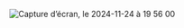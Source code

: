 ![Capture d’écran, le 2024-11-24 à 19 56 00](https://github.com/user-attachments/assets/e6fe9690-10ff-4ea4-ad13-6b0e4a4fa20c)
